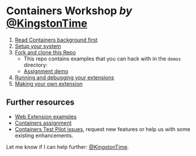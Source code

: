 # Containers Workshop *by* [@KingstonTime](https://twitter.com/KingstonTime)

1. [Read Containers background first](background.md)
2. [Setup your system](setup.md)
3. <a href="https://github.com/jonathanKingston/containers-workshop" target="_blank">Fork and clone this Repo</a>
    - This repo contains examples that you can hack with in the `demos` directory:
    - [Assignment demo](demos/containers-assign/README.md)
4. [Running and debugging your extensions](debugging.md)
5. [Making your own extension](your-own.md)

## Further resources

- [Web Extension examples](https://developer.mozilla.org/en-US/Add-ons/WebExtensions/Examples)
- [Containers assignment](https://jotter.jonathankingston.co.uk/blog/2017/04/04/containers-assignment/)
- [Containers Test Pilot issues](https://github.com/mozilla/testpilot-containers/issues), request new features or help us with some existing enhancements.

Let me know if I can help further: [@KingstonTime](https://twitter.com/KingstonTime).
